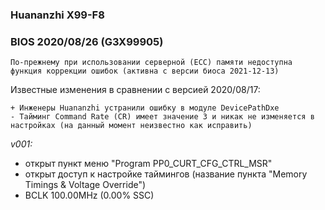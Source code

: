 ### Huananzhi X99-F8
### BIOS 2020/08/26 (G3X99905)

    По-прежнему при использовании серверной (ECC) памяти недоступна функция коррекции ошибок (активна с версии биоса 2021-12-13)

Известные изменения в сравнении с версией 2020/08/17:

    + Инженеры Huananzhi устранили ошибку в модуле DevicePathDxe
    - Тайминг Command Rate (CR) имеет значение 3 и никак не изменяется в настройках (на данный момент неизвестно как исправить)

*v001:*
* открыт пункт меню "Program PP0_CURT_CFG_CTRL_MSR"
* открыт доступ к настройке таймингов (название пункта "Memory Timings & Voltage Override")
* BCLK 100.00MHz (0.00% SSC)
